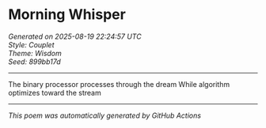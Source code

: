# Morning Whisper

*Generated on 2025-08-19 22:24:57 UTC*  
*Style: Couplet*  
*Theme: Wisdom*  
*Seed: 899bb17d*

---

The binary processor processes through the dream
While algorithm optimizes toward the stream

---

*This poem was automatically generated by GitHub Actions*
